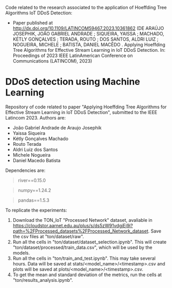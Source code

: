 Code related to the research associated to the application of Hoeffding Tree Algorithms IoT DDoS Detection:

- Paper published at http://dx.doi.org/10.1109/LATINCOM59467.2023.10361862 (DE ARAÚJO JOSEPHIK, JOÃO GABRIEL ANDRADE ; SIQUEIRA, YAISSA ; MACHADO, KÉTLY GONÇALVES ; TERADA, ROUTO ; DOS SANTOS, ALDRI LUIZ ; NOGUEIRA, MICHELE ; BATISTA, DANIEL MACÊDO . Applying Hoeffding Tree Algorithms for Effective Stream Learning in IoT DDoS Detection. In: Proceedings of 2023 IEEE LatinAmerican Conference on Communications (LATINCOM), 2023)

# DDoS detection using Machine Learning
Repository of code related to paper "Applying Hoeffding Tree Algorithms for Effective
Stream Learning in IoT DDoS Detection", submitted to the IEEE Latincom 2023. Authors are:
- João Gabriel Andrade de Araujo Josephik
- Yaissa Siqueira
- Kétly Gonçalves Machado
- Routo Terada
- Aldri Luiz dos Santos
- Michele Nogueira
- Daniel Macedo Batista

Dependencies are:

> river==0.15.0

> numpy==1.24.2

> pandas==1.5.3


To replicate the experiments:

1. Download the TON_IoT "Processed Network" dataset, avaliable in <https://cloudstor.aarnet.edu.au/plus/s/ds5zW91vdgjEj9i?path=%2FProcessed_datasets%2FProcessed_Network_dataset>. Save the csv files at "ton/dataset/raw".
2. Run all the cells in "ton/dataset/dataset_selection.ipynb". This will create "ton/dataset/processed/train_data.csv", which will be used by the models.
3. Run all the cells in "ton/train_and_test.ipynb". This may take several hours. Data will be saved at stats/\<model_name\>/\<timestamp\>.csv and plots will be saved at plots/\<model_name\>/\<timestamp\>.csv.
4. To get the mean and standard deviation of the metrics, run the cells at "ton/results_analysis.ipynb".
